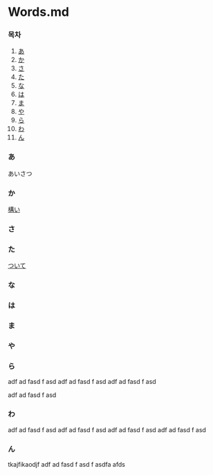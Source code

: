 # Words.md

### 목차

1. [あ](#あ)
1. [か](#か)
1. [さ](#さ)
1. [た](#た)
1. [な](#な)
1. [は](#は)
1. [ま](#ま)
1. [や](#や)
1. [ら](#ら)
1. [わ](#わ)
1. [ん](#ん)

### あ
あいさつ
### か
[構い](https://ja.dict.naver.com/#/entry/jako/7f474bb24d524984b0777eff044cbc84)
### さ
### た
[ついて](https://ja.dict.naver.com/#/entry/jako/09f2c2bb179841879f88a9e791b6c9cb)

### な

### は

### ま

### や

### ら

adf ad fasd f asd adf ad fasd f asd adf ad fasd f asd

adf ad fasd f asd

### わ

adf ad fasd f asd adf ad fasd f asd adf ad fasd f asd adf ad fasd f asd

### ん

tkajfikaodjf adf ad fasd f asd f asdfa afds
